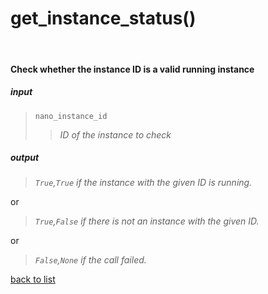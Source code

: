# **get_instance_status()**
<br/>

#### Check whether the instance ID is a valid running instance
##### input
>`nano_instance_id`   
>>*ID of the instance to check*

##### output
>*`True`,`True` if the instance with the given ID is running.*   

or
>*`True`,`False` if there is not an instance with the given ID.*   

or
>*`False`,`None` if the call failed.*

[back to list](../Index.md)
